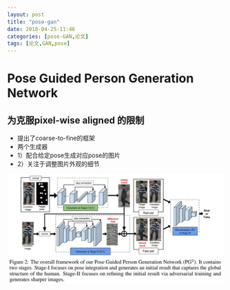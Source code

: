 ```yaml
---
layout: post
title: "pose-gan"
date: 2018-04-25-11:46
categories: [pose-GAN,论文]
tags: [论文,GAN,pose]
---
```


# Pose Guided Person Generation Network
## 为克服pixel-wise aligned 的限制
- 提出了coarse-to-fine的框架
- 两个生成器
- 1）配合给定pose生成对应pose的图片
- 2）关注于调整图片外观的细节

![PG2.jpg](https://github.com/mulanshine/mulanshine/raw/master/assets/pictures/PG2.jpg)